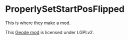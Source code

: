 # ProperlySetStartPosFlipped
This is where they make a mod.

This [Geode mod](https://geode-sdk.org) is licensed under LGPLv2.